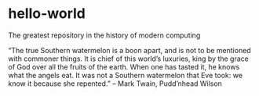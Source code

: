 # hello-world
The greatest repository in the history of modern computing

“The true Southern watermelon is a boon apart, and is not to be mentioned with commoner things. It is chief of this world’s luxuries, king by the grace of God over all the fruits of the earth. When one has tasted it, he knows what the angels eat. It was not a Southern watermelon that Eve took: we know it because she repented.” – Mark Twain, Pudd’nhead Wilson
